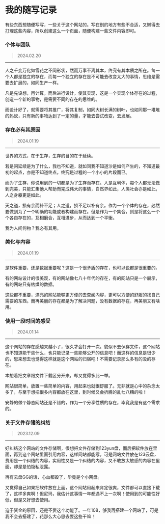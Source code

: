 # 我的随写记录

有些东西想随便写写，一些关于这个网站的。写在别的地方有些不合适，又懒得去打理这些内容，所以创建这么一个页面，随便构建一些文件内容即可。

### 个体与团队
>2024.02.20
---
人之千变万化如雪花之不同形状，然而万事不离其本，终究有其本质之所在。每一个人都是独立的存在，而每一个独立的存在是不可能去改变太大的事情，思维是需要去扩展的，如同生产一样。

凡是先设想，再计算，而后进行设计，使其实现，这是一个实现个体存在的过程，创造一个新的事物，是需要不同的存在的思维的。

而设计好了，就需要将其推广，将其复制，如同大树长满的树叶，也如同那一堆堆的蚂蚁，只有新的事物达到了一定的量，才能去尝试改变，去发展。

### 存在必有其原因
>2024.01.19
---
世界的方式，在于生存，生存的目的在于延续。

若是问延续是为了什么，我也不知道，就如同我不知道沙是如何产生的，不知道最初的起点，亦是不知道终点，终究是过程的一个小小的片段而已。

而为了生存，你说用到的一切都是为了生存而存在。人是互利体，每个人都无法做到完美，只能汇集他人帮助而完成伟大的事情，自然界如此，人类社会亦是如此，人之身躯更是如此。

天之道，损有余而补不足；人之道，损不足以补有余。作为一个个体的存在，必然要做到为了一个明确的功能或者构建而存在。但是作为一个集合，则是将这么一个个各自存在的，互相磨合，互相进步，从而达到一个平衡。

我为人间何物？我必有其用。

### 美化与内容
>2024.01.19
---
是软件重要，还是数据重要呢？这是一个很矛盾的存在，也可以说都是很重要的。

有的网站设计的很美观，有的网站像七八十年代的存在，有的网站只是一个展示，有的网站只有枯燥的数据。

这些都不重要，漂亮的网站能够更方便的去查阅内容，更可以方便的舒服的找自己需要的东西。而再美丽的存在都是为了解决问题，没有数据的存在，再美丽又有啥用。

### 使用一段时间的感受
>2024.01.14
---
这个网站的存在感越来越小了，很久才会打开一次。貌似不去保存文件，这个网站也不知道能干些什么，也只能记录一些能够公开的信息吧！而这样的信息是很少的，思来想去也觉得这样就是这个网站的归宿吧！不需要记录那么多有的没的存在。

本想着把文章跟文件下载区分开来，却又觉得多此一举。

网站很简单，放置一些简单的内容，用起来也就很舒服了。无非就是心中的杂念太多了，与至于想把很多内容都放在这里，到时候又会折腾的乱七八糟的啦！

安静的做个静态网站还是不错的，作为一个分享性质的存在，毕竟我是有这个需求的。

### 关于文件存储的纠结
>2023.12.09
---
好纠结这个网站的文件存储啊，很想把文件存储到123yun盘，而后把软件放在里面，再到这个网站里面引用内容，这样网站都能写。可是网站文件放在123云盘，费用是一个纠结的内容，实用性又是一个纠结的内容，又不敢放太敏感的内容在里面，却是是怕隐私泄露。

再有云盘GG的话，心血都毁了，毕竟是个小网盘。

又觉得自己如果把软件放在上面，这个网站用起来肯定很爽，文件都可以直接下载了，这样多爽啊！但尼玛，我估计这事情一年都遇不上一次啊！使用到的可能性好低，但是又好想去使用。

迫于资金的原因，还是不耍这个功能了。一年108，够我再搭建一个网站了，可是我不会去搭建了，花那么大心思去耍这些干嘛！